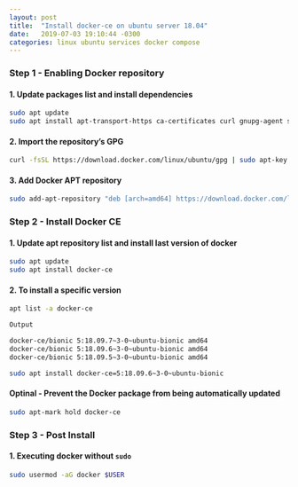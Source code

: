 ```yaml
---
layout: post
title:  "Install docker-ce on ubuntu server 18.04"
date:   2019-07-03 19:10:44 -0300
categories: linux ubuntu services docker compose
---
```



### Step 1 - Enabling Docker repository

#### 1. Update packages list and install dependencies

```sh
sudo apt update
sudo apt install apt-transport-https ca-certificates curl gnupg-agent software-properties-common
```

#### 2. Import the repository’s GPG

```sh
curl -fsSL https://download.docker.com/linux/ubuntu/gpg | sudo apt-key add -
```

#### 3. Add Docker APT repository
```sh
sudo add-apt-repository "deb [arch=amd64] https://download.docker.com/linux/ubuntu $(lsb_release -cs) stable"
```

### Step 2 - Install Docker CE

#### 1. Update apt repository list and install last version of docker

```sh
sudo apt update
sudo apt install docker-ce
```

#### 2. To install a specific version 
``` sh
apt list -a docker-ce
```

```sh
Output 

docker-ce/bionic 5:18.09.7~3-0~ubuntu-bionic amd64
docker-ce/bionic 5:18.09.6~3-0~ubuntu-bionic amd64
docker-ce/bionic 5:18.09.5~3-0~ubuntu-bionic amd64
```

```sh
sudo apt install docker-ce=5:18.09.6~3-0~ubuntu-bionic
```
#### Optinal - Prevent the Docker package from being automatically updated

```sh
sudo apt-mark hold docker-ce
```

### Step 3 - Post Install

#### 1. Executing docker without `sudo`

```sh
sudo usermod -aG docker $USER
```